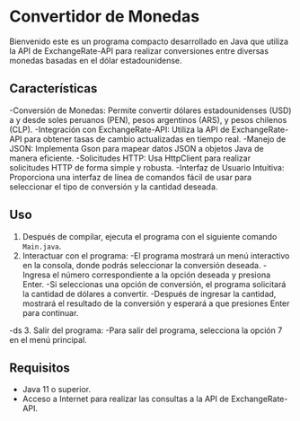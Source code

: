 # Convertidor de Monedas

Bienvenido este es un programa compacto desarrollado en Java que utiliza la API de ExchangeRate-API para realizar conversiones entre diversas monedas basadas en el dólar estadounidense.

## Características

-Conversión de Monedas: Permite convertir dólares estadounidenses (USD) a y desde soles peruanos (PEN), pesos argentinos (ARS), y pesos chilenos (CLP).
-Integración con ExchangeRate-API: Utiliza la API de ExchangeRate-API para obtener tasas de cambio actualizadas en tiempo real.
-Manejo de JSON: Implementa Gson para mapear datos JSON a objetos Java de manera eficiente.
-Solicitudes HTTP: Usa HttpClient para realizar solicitudes HTTP de forma simple y robusta.
-Interfaz de Usuario Intuitiva: Proporciona una interfaz de línea de comandos fácil de usar para seleccionar el tipo de conversión y la cantidad deseada.

## Uso

1. Después de compilar, ejecuta el programa con el siguiente comando `Main.java`.
2. Interactuar con el programa:
    -El programa mostrará un menú interactivo en la consola, donde podrás seleccionar la conversión deseada.
    -Ingresa el número correspondiente a la opción deseada y presiona Enter.
    -Si seleccionas una opción de conversión, el programa solicitará la cantidad de dólares a convertir.
    -Después de ingresar la cantidad, mostrará el resultado de la conversión y esperará a que presiones Enter para continuar.
    
-ds
3. Salir del programa:
-Para salir del programa, selecciona la opción 7 en el menú principal.

## Requisitos

- Java 11 o superior.
- Acceso a Internet para realizar las consultas a la API de ExchangeRate-API.

